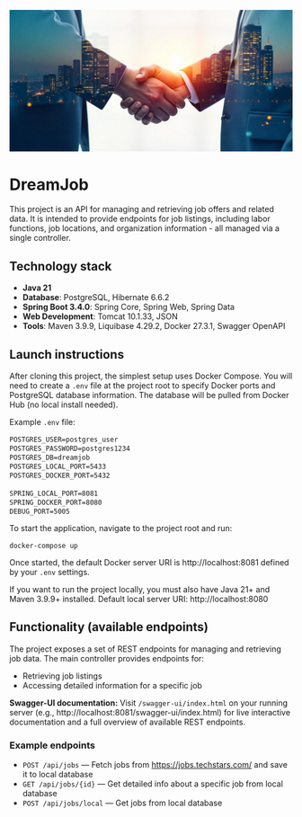 ![dreamjob.png](src/main/resources/static/dreamjob.png)
# DreamJob
This project is an API for managing and retrieving job offers and related data.
It is intended to provide endpoints for job listings, including labor functions, job locations, 
and organization information - all managed via a single controller.

## Technology stack
- **Java 21**
- **Database**: PostgreSQL, Hibernate 6.6.2
- **Spring Boot 3.4.0**: Spring Core, Spring Web, Spring Data
- **Web Development**: Tomcat 10.1.33, JSON
- **Tools**: Maven 3.9.9, Liquibase 4.29.2, Docker 27.3.1, Swagger OpenAPI

## Launch instructions
After cloning this project, the simplest setup uses Docker Compose. You will need to create a 
`.env` file at the project root to specify Docker ports and PostgreSQL database information. 
The database will be pulled from Docker Hub (no local install needed).

Example `.env` file:
```dotenv
POSTGRES_USER=postgres_user
POSTGRES_PASSWORD=postgres1234
POSTGRES_DB=dreamjob
POSTGRES_LOCAL_PORT=5433
POSTGRES_DOCKER_PORT=5432

SPRING_LOCAL_PORT=8081
SPRING_DOCKER_PORT=8080
DEBUG_PORT=5005
```

To start the application, navigate to the project root and run:
```console
docker-compose up
```
Once started, the default Docker server URI is http://localhost:8081 defined by your `.env` settings.

If you want to run the project locally, you must also have Java 21+ and Maven 3.9.9+ installed. 
Default local server URI: http://localhost:8080

## Functionality (available endpoints)
The project exposes a set of REST endpoints for managing and retrieving job data.
The main controller provides endpoints for:

- Retrieving job listings
- Accessing detailed information for a specific job

**Swagger-UI documentation:**
Visit `/swagger-ui/index.html` on your running server (e.g., http://localhost:8081/swagger-ui/index.html) 
for live interactive documentation and a full overview of available REST endpoints.

### Example endpoints
- `POST /api/jobs` — Fetch jobs from https://jobs.techstars.com/ and save it to local database
- `GET /api/jobs/{id}` — Get detailed info about a specific job from local database
- `POST /api/jobs/local` — Get jobs from local database

